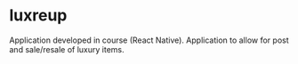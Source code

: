 # luxreup
Application developed in course (React Native). Application to allow for post and sale/resale of luxury items.

